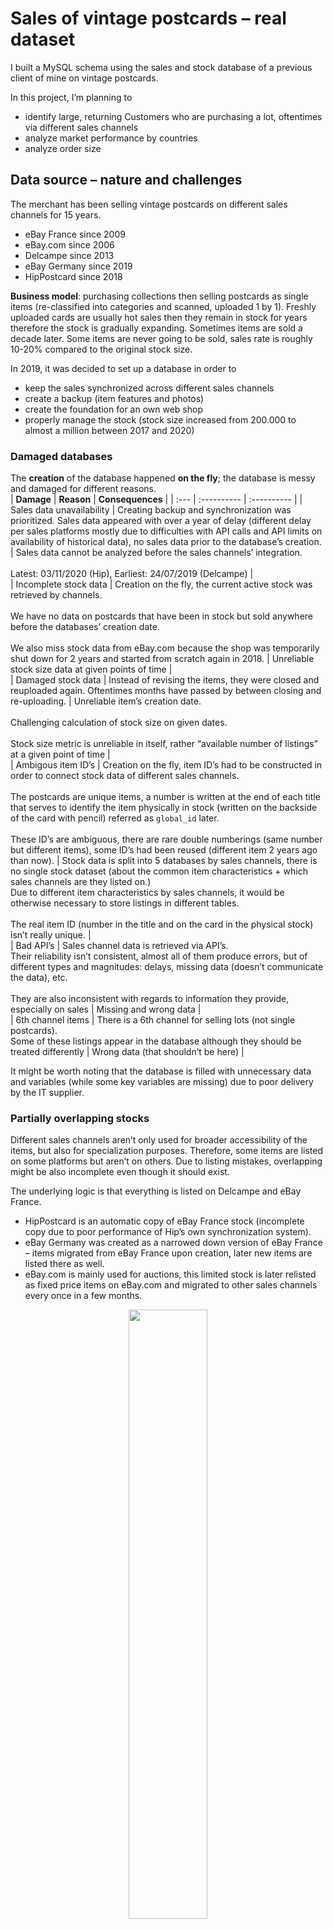 # Sales of vintage postcards – real dataset
I built a MySQL schema using the sales and stock database of a previous client of mine on vintage postcards.  

In this project, I’m planning to 
- identify large, returning Customers who are purchasing a lot, oftentimes via different sales channels  
- analyze market performance by countries   
- analyze order size  

## Data source – nature and challenges  
The merchant has been selling vintage postcards on different sales channels for 15 years.  
- eBay France since 2009  
- eBay.com since 2006  
- Delcampe since 2013  
- eBay Germany since 2019  
- HipPostcard since 2018  

**Business model**: purchasing collections then selling postcards as single items (re-classified into categories and scanned, uploaded 1 by 1). 
Freshly uploaded cards are usually hot sales then they remain in stock for years therefore the stock is gradually expanding. Sometimes items are sold a decade later. Some items are never going to be sold, sales rate is roughly 10-20% compared to the original stock size.  

In 2019, it was decided to set up a database in order to  
- keep the sales synchronized across different sales channels
- create a backup (item features and photos)
- create the foundation for an own web shop
- properly manage the stock (stock size increased from 200.000 to almost a million between 2017 and 2020)  

### Damaged databases  
The **creation** of the database happened **on the fly**; the database is messy and damaged for different reasons.  
| **Damage** |	**Reason**	| **Consequences** |
| :--- | :---------- | :---------- |
| Sales data unavailability | Creating backup and synchronization was prioritized. Sales data appeared with over a year of delay (different delay per sales platforms mostly due to difficulties with API calls and API limits on availability of historical data), no sales data prior to the database’s creation. | Sales data cannot be analyzed before the sales channels’ integration. <br> <br> Latest: 03/11/2020 (Hip), Earliest: 24/07/2019 (Delcampe) |  
| Incomplete stock data | Creation on the fly, the current active stock was retrieved by channels. <br><br> We have no data on postcards that have been in stock but sold anywhere before the databases’ creation date. <br><br> We also miss stock data from eBay.com because the shop was temporarily shut down for 2 years and started from scratch again in 2018. | Unreliable stock size data at given points of time |  
| Damaged stock data | Instead of revising the items, they were closed and reuploaded again. Oftentimes months have passed by between closing and re-uploading. | Unreliable item’s creation date. <br><br> Challenging calculation of stock size on given dates. <br><br> Stock size metric is unreliable in itself, rather “available number of listings” at a given point of time |  
| Ambigous item ID’s | Creation on the fly, item ID’s had to be constructed in order to connect stock data of different sales channels. <br><br> The postcards are unique items, a number is written at the end of each title that serves to identify the item physically in stock (written on the backside of the card with pencil) referred as `global_id` later. <br><br> These ID’s are ambiguous, there are rare double numberings (same number but different items), some ID’s had been reused (different item 2 years ago than now). | Stock data is split into 5 databases by sales channels, there is no single stock dataset (about the common item characteristics + which sales channels are they listed on.) <br> Due to different item characteristics by sales channels, it would be otherwise necessary to store listings in different tables. <br><br> The real item ID (number in the title and on the card in the physical stock) isn’t really unique.  |  
| Bad API’s | Sales channel data is retrieved via API’s. <br> Their reliability isn’t consistent, almost all of them produce errors, but of different types and magnitudes: delays, missing data (doesn’t communicate the data), etc. <br><br> They are also inconsistent with regards to information they provide, especially on sales | Missing and wrong data |  
| 6th channel items | There is a 6th channel for selling lots (not single postcards). <br> Some of these listings appear in the database although they should be treated differently | Wrong data (that shouldn’t be here) |  
  
It might be worth noting that the database is filled with unnecessary data and variables (while some key variables are missing) due to poor delivery by the IT supplier.  

### Partially overlapping stocks 

Different sales channels aren’t only used for broader accessibility of the items, but also for specialization purposes. Therefore, some items are listed on some platforms but aren’t on others. Due to listing mistakes, overlapping might be also incomplete even though it should exist.  

The underlying logic is that everything is listed on Delcampe and eBay France.  
- HipPostcard is an automatic copy of eBay France stock (incomplete copy due to poor performance of Hip’s own synchronization system). 
- eBay Germany was created as a narrowed down version of eBay France – items migrated from eBay France upon creation, later new items are listed there as well. 
- eBay.com is mainly used for auctions, this limited stock is later relisted as fixed price items on eBay.com and migrated to other sales channels every once in a few months. 
 
<p align="center">
  <img width="50%" src="https://github.com/bmbln/CEU_DE1_course/blob/335754ab55738b882c9d32d458803b2868e9a4d4/Term_Project_1/pictures/Overlapping%20stocks.PNG">
</p>

### Item and sales characteristics
We have different data on sales and item characteristics by sales channels. Compared to the central eBay France stock the main, relevant differences are as follows:  

| **Sales channel** |	**Item characteristics**	| **Sales data** |
| :--- | :---------- | :---------- |
| *eBay Germany* | item categories |  |  
| *eBay.com* | item categories <br><br> currency | shipping pricing <br><br> currency |  
| *HipPostcard* | item categories <br><br> sometimes currency <br><br> data structure | sometimes currency <br><br> data structure |  
| *Delcampe* | item categories <br><br> data structure | data structure <br><br> no status data (paid, shipped) <br><br> no information on shipping fee paid <br><br> no order level data (total, etc.) |  

An additional tricky feature is that buying on these sites has 2 main methods: putting the items into a cart or hit ‘buy it now’. The issue is that ‘buy it now’ creates single orders and charges the shipping fee each time, while using the cart regroups the purchases and reduces the shipping fee. There are many Customers unaware of this difference and hits ‘buy it now’ for each items, therefore the order databases are misleading – in the Delcampe database, we don’t even have order level data at all.  

To overcome the issue, order-levels are going to be recalculated on **“real” order level** upon creating the analytical layer based on shipping days: *the merchant ships on Mondays and Fridays. It brings slight bias in the data since the actual shipping days can be different on some occasions and the calculations are going to be biased for Delcampe orders as well (estimate of shipping paid/charged).* See more details under *Analytical layer*.   

### Dataset creation for the operational layer
The original database is split into four sub-databases by sales channels. I have private access in reading mode on a *phpMyAdmin* interface. 
The structure of the original operational layer is available [here](https://github.com/bmbln/CEU_DE1_course/tree/main/Term_Project_1/Original_layer_desc) as `.pdf` files – they are too large and complicated to detail directly in the report.  
Worth noting that the relationship scemas aren’t complete and the documentation is poorly made.

My operational layer (narrowed down version of the original database) is created of relevant data according to the analytical purposes - no item characteristics is needed except for price. The relevant parts of the original dataset were also modified due to privacy issues – these are real Customers with real postal addresses. Only the name and the ZIP codes were kept so I can identify cross-buyers (same Customer on different sales channel – name wouldn’t be unique enough). furthermore, the vendor occasionally sells other items than postcards, these items were also excluded.  

For the operational layer, the .sql files were downloaded from the phpMyAdmin interface. The codes were modified manually so they can be imported into our database.  

Additionally, EUR_USD exchange rates were downloaded from the [European Central Bank's website](https://www.ecb.europa.eu/stats/policy_and_exchange_rates/euro_reference_exchange_rates/html/usd.xml). Transformed into csv (+ values for missing dates filled and period shortened in R) since MySQL Workbench doesn’t support xml files. The csv used in the code is [here](https://github.com/bmbln/CEU_DE1_course/blob/335754ab55738b882c9d32d458803b2868e9a4d4/Term_Project_1/data_and_queries/EUR_USD%20exchange%20rate.csv).   

An auxiliary table was also created for constructing “real” order level based on shipping days.  

## Operational layer  
Operational layer was created using the [following query](https://github.com/bmbln/CEU_DE1_course/blob/335754ab55738b882c9d32d458803b2868e9a4d4/Term_Project_1/data_and_queries/Postcards_database.sql) `Postcards_database.sql`
- Kindly pay attention to change path in line 32 and `LINE ENDING` in line 35 for reading `.csv` file according to local environment. 
- Some warnings: Sales dates were downloaded as datetime but stored as date – SQL truncates the values and sends warning messages. Exchange rates are stored as dates, we can save extra steps in ETL and no loss of relevant information after this truncate.  

In the operational layer, sales data is split into different tables according to the sales channel logic. 

<p align="center">
  <img width="70%" src="https://github.com/bmbln/CEU_DE1_course/blob/e713939c1cef928733d6934db4cb754c315c38f6/Term_Project_1/pictures/operational_layer.png">
</p>

### eBay channels
The 3 of them (`de_`, `fr_`, `us_`) have the same logic, the following 3 tables were created: 
- address: `country`, `name` and `ZIP` of the Customer, `standard_name` of the Customer (see `Customer` table), `address_id`  
- orders: `sale date`, `total` amount paid (shipping fee incl.), `currency` (EUR/USD), `sales_id` and `address_id` (ref. to address tables). There is a different `ID` due to data problems
-	order content: `ebay_id` (identifier of single object), unique `ID` (`ebay_id` might be wrong and duplicated), `price` of the unique postcard and `quantity` purchased, `sale_id` (ref. to orders table)  

### HipPostcard
Slightly different content due to different information structur, ethe following 3 tables were created: 
- address: `country`, `buyer_firstname` and `buyer_lastname`, `ZIP` of the customer, `standard_name` (see `Customer` table) and `address_id`  
- orders: `sales_date`, `total` amount paid (without shipping fee), `postage` paid, `currency` (EUR/USD), `sales_id` and `address_id` (ref. to address table). There is a different `ID` due to data problems
- order content: `hip_id` (identifier of single object), unique `ID` (`hip_id` might be wrong and duplicated), `price` of the unique postcard and `quantity` purchased, `sale_id` (ref. to orders table)

### Delcampe
Only a single table, because we don’t have order level data:  
- `buyer_firstname` and `buyer_surname`, `country` and `ZIP` of Customers, `standard_name` (see `Customer` table), `price`, `currency` and `quantity` of the given postcard purchased, `sales_date`

### Auxiliary tables
Currency exchange rates:  
- `date` and EUR/USD `rates`  

Shipping days table:  
- `date`, `shipping_day`  
- using stored procedures, an empty table was populated with dates from 24/07/2019 (earliest sale date in the dataset) and today. `shipping_day` value constructed based on year, week and week of the day (basically postcards purchased between Monday and Thursday are `day_1`, between Friday and Sunday `day_2` per weeks and years). It is necessary for the analytical layer so we can use the Delcampe sales data, and the other sales channels are cleaned as well.  
 
Customer table: 
- `id`, `standard_name`, `name`, `ZIP`  
-	in order to identify cross-channel buyers, a standard customer key was constructed by concatenating name (or first and last name) and ZIP code in each relevant table. White spaces and special characters were removed so we won’t miss a match. Some cross-buyers still won’t be matched for various reasons (uses different shipping addresses for different orders or serious typo, etc.), but we still gained some matches.  
- the `standard_name`s, `name`s and `ZIP`s were selected from the different tables and appended. `SELECT DISTINCT` was used. 

## Analytics plan and Analytical layer

My analytics plan is the following:

- Loading in data [`Postcards_database.sql`](https://github.com/bmbln/CEU_DE1_course/blob/335754ab55738b882c9d32d458803b2868e9a4d4/Term_Project_1/data_and_queries/Postcards_database.sql) 
- Create ETL pipeline in stored procedure for the denormalised data warehouse [`ETL_postcards_dw.sql`](https://github.com/bmbln/CEU_DE1_course/blob/e713939c1cef928733d6934db4cb754c315c38f6/Term_Project_1/data_and_queries/ETL_postcards_dw.sql) 
- Create ETL pipeline in stored procedures for data marts [`ETL_data_marts.sql`](https://github.com/bmbln/CEU_DE1_course/blob/e713939c1cef928733d6934db4cb754c315c38f6/Term_Project_1/data_and_queries/ETL_data_marts.sql) 

The creation of the denormalized data warehouse is tricky because we need to **bring the different sales channels on similar structures** (different joins and logic needed), **recalculate some values** based on currencies, then **append the tables**. In the warehouse each row is an order on *real order level* (see explanation of *real order level* in *item and sale characteristics* section) between 03/11/2020 and 28/10/2021.

### eBay channels
Unlike in every decent programming language, stored procedures in SQL can’t take table names as parameters, therefore I couldn’t save time on eBay channels even though they share the same structures. 

The first step aggregated information on the original order level:  
- 3 tables joined (order, order content, shiping address)
- calculating shipping fees (+ taxes) and corrections. In the order tables, the total amount paid was indicated, the sum of prices from the order content tables was deducted. If positive, then taken as shipping fees (+ taxes are also included for some extra-EU countries), if negative then considered as corrections, because in some cases discounts are applied on the final invoice or some items were refunded because of physically missing from stock. Unfortunately, the original database doesn’t indicate in the order content table if the item was refunded, nor is the postage fee treated properly, therefore it brings a slight bias into the analysis – no postage fee for corrected invoices even though in reality, they had shipping fee. 
- quantity of postcards aggregated from order content table

The second step aggregated information on the *real order level*:
- grouped by customer (`standard_name`) and shipping day
-	values recalculated in EUR when necessary

### HipPostcard 
The steps were the same as for eBay, but the total in the original table is without shipping fee and we have distinct variable for shipping. The calculations were slightly different, accordingly. 

### Delcampe
We don’t have order level data, so we had to construct it in one step on *real order level* (based on shipping days):
- business as usual, for orders above 70 EUR 7 EUR is charged as shipping fee and 2 EUR below. It is an estimate, sometimes shipping is for free or 7 EUR even below 70 EUR if the Customer requested tracked shipment. 
-	corrections are 0, we have no information on it
- Everything is in EUR, so no need to recalculate values

### Cleaning
For each channel, I run some cleaning by excluding orders (on the original order level):
- that potentially contained lots from the 6th channel. The price of these items is always an integer, so they can be identified with MOD() functions. Some auctions that were sold on a whole number price might be lost, but it’s a less serious issue. The American eBay was excluded from this cleaning process, because it isn’t spoiled with 6th channel items and auctions are the main players.
-	where the `sum` of `base_total` and the correction is below 2 EUR (cheapest item in the whole shop is 2.99 EUR). Therefore the refunded or otherwise problematic orders are excluded. 

The 4 normalized tables were appended. Variable types were formatted to decimals as a final touch. 

## Data mart
3 data marts were created as views in stored procedures.  
It could have been great to use sales channels as parameters in the 2nd and 3rd marts and define TOP “how many” Customers we want to see, but MySQL doesn’t take parameters in views. Nor does the `LIMIT` clause accept parameters. 

### Large customers
The data mart identifies the TOP 20 largest (cross-channel) Customers and aggregates their purchases. Ordered by total purchases.  

It displays the Customer name and the country they reside in. Total order value, average order value, average price of purchased postcards, number of postcards ordered and their share in total turnover across sales-channels. For a better view, the values are formatted in EUR or %  

Yes, there were 3 Customers who spent over 3000 EUR on vintage postcards the last year accounting for 5% of the total turnover…

### Largest markets
The data mart aggregates purchases across sales channels by countries. There is no LIMIT clause in displaying TOP markets, it’s a general overview.  

It displays country name, total order value, number of postcards purchased, number of orders, average order value, average price of purchased postcards, largest and smallest order value. It also calculates shares in turnover, total number of purchased postcards and total order numbers. For a better view, the values are formatted in EUR or % here as well.  

Unsurprisingly, the largest markets correspond to the eBay sales channels. France is ahead of every other market accounting for a third of the total turnover. With Germany and the US, the TOP 3 market’s share is 2/3.  

### Order size
For the data mart, 3 order size categories were created based on how many postcards the given orders contain. The point is to see the prevalence of very small orders with 1 postcard only. The size categories: 1 card, 2-5 cards, 6-10 cards and over 11 cards.  

It displays order size category, total value of orders per category, number of orders, share in total turnover and number of orders, average order value, smallest and largest order values. For a better view, the values are formatted in EUR or % here as well.  

Very small orders with only one card are quite frequent, almost ¾ of the orders are this small but they only account for a third of the turnover. Large orders with over 11 cards only account for 3% of the number of orders but they bring a quarter of the total turnover. 
